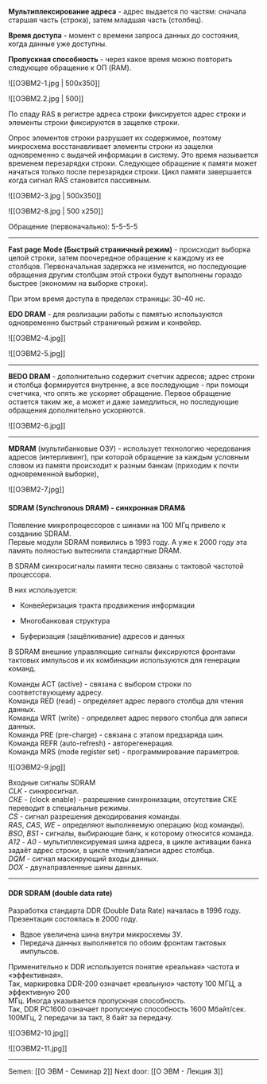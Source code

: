 **Мультиплексирование адреса** - адрес выдается по частям: сначала старшая часть (строка), затем младшая часть (столбец). 

**Время доступа** - момент с времени запроса данных до состояния, когда данные уже доступны. 

**Пропускная способность** - через какое время можно повторить следующее обращение к ОП (RAM). 

![[ОЭВМ2-1.jpg | 500x350]]

![[ОЭВМ2.2.jpg | 500]]

По спаду RAS в регистре адреса строки фиксируется адрес строки и элементы строки фиксируются в защелке строки.  

Опрос элементов строки разрушает их содержимое, поэтому микросхема восстанавливает элементы строки из защелки одновременно с выдачей информации в систему. Это время называется временем перезарядки строки. Следующее обращение к памяти может начаться только после перезарядки строки. Цикл памяти завершается когда сигнал RAS становится пассивным.

![[ОЭВМ2-3.jpg | 500x350]]

![[ОЭВМ2-8.jpg | 500 x250]]


Обращение (первоначально): 5-5-5-5

---
**Fast page Mode (Быстрый страничный режим)** - происходит выборка целой строки, затем поочередное обращение к каждому из ее столбцов. Первоначальная задержка не изменится, но последующие обращения другим столбцам этой строки будут выполнены гораздо быстрее (экономим на выборке строки).  

При этом время доступа в пределах страницы: 30-40 нс.

**EDO DRAM** - для реализации работы с памятью используются одновременно быстрый страничный режим и конвейер. 

![[ОЭВМ2-4.jpg]]

![[ОЭВМ2-5.jpg]]

---
**BEDO DRAM** - дополнительно содержит счетчик адресов; адрес строки и столбца формируется внутренне, а все последующие - при помощи счетчика, что опять же ускоряет обращение. Первое обращение остается таким же, а может и даже замедлиться, но последующие обращения дополнительно ускоряются.

![[ОЭВМ2-6.jpg]]

---
**MDRAM** (мультибанковые ОЗУ) - использует технологию чередования адресов (интерливинг), при которой обращение за каждым условным словом из памяти происходит к разным банкам (приходим к почти одновременной выборке), 

![[ОЭВМ2-7.jpg]]

#### **SDRAM** (Synchronous DRAM) - синхронная DRAM&

Появление микропроцессоров с шинами на 100 МГц привело к созданию SDRAM.  
Первые модули SDRAM появились в 1993 году. А уже к 2000 году эта память полностью вытеснила стандартные DRAM.  

В SDRAM синхросигналы памяти тесно связаны с тактовой частотой процессора.  
  
В них используется:  
* ﻿﻿Конвейеризация тракта продвижения информации  
- Многобанковая структура  
* ﻿﻿Буферизация (защёлкивание) адресов и данных  
  
В SDRAM внешние управляющие сигналы фиксируются фронтами тактовых импульсов и их комбинации используются для генерации команд.  
  
Команды АСТ (active) - связана с выбором строки по соответствующему адресу.  
Команда RED (read) - определяет адрес первого столбца для чтения данных.  
Команда WRT (write) - определяет адрес первого столбца для записи данных.  
Команда PRE (pre-charge) - связана с этапом предзаряда шин.  
Команда REFR (auto-refresh) - авторегенерация.  
Команда MRS (mode register set) - программирование параметров.

![[ОЭВМ2-9.jpg]]

Входные сигналы SDRAM  
*CLK* - синхросигнал.  
*СКЕ* - (clock enable) - разрешение синхронизации, отсутствие СКЕ переводит в специальные режимы.  
*CS* - сигнал разрешения декодирования команды.  
*RAS*, *CAS*, *WE* - определяют выполняемую операцию (код команды).  
*BSO*, *BS1* - сигналы, выбирающие банк, к которому относится команда.  
*А12* - *А0* - мультиплексируемая шина адреса, в цикле активации банка задаёт адрес строки, в цикле чтения/записи адрес столбца.  
*DQM* - сигнал маскирующий входы данных.  
*DOX* - двунаправленные шины данных.

---
#### **DDR SDRAM** (double data rate)  
Разработка стандарта DDR (Double Data Rate) началась в 1996 году. Презентация состоялась в 2000 году.
- Вдвое увеличена шина внутри микросхемы ЗУ.  
- Передача данных выполняется по обоим фронтам тактовых импульсов.  

Применительно к DDR используется понятие «реальная» частота и «эффективная».  
Так, маркировка DDR-200 означает «реальную» частоту 100 МГЦ, а эффективную 200  
МГц. Иногда указывается пропускная способность.  
Так, DDR PC1600 означает пропускную способность 1600 Мбайт/сек. 100МГц, 2 передачи за такт, 8 байт за передачу.

![[ОЭВМ2-10.jpg]]

![[ОЭВМ2-11.jpg]]

---

Semen: [[О ЭВМ - Семинар 2]]
Next door: [[О ЭВМ - Лекция 3]]